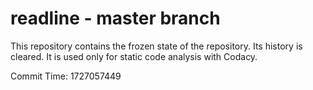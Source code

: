 # readline - master branch

This repository contains the frozen state of the repository.
Its history is cleared. It is used only for static code
analysis with Codacy.

Commit Time: 1727057449